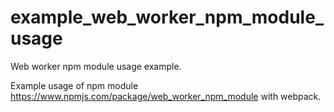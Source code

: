 # example_web_worker_npm_module_usage
Web worker npm module usage example.

Example usage of npm module https://www.npmjs.com/package/web_worker_npm_module with webpack.
